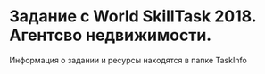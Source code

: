 # Задание с World SkillTask 2018. Агентсво недвижимости.
Информация о задании и ресурсы находятся в папке TaskInfo